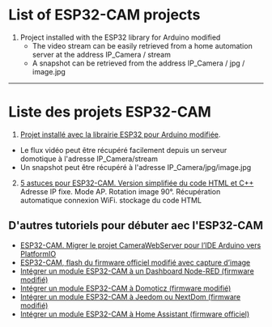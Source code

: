 # List of ESP32-CAM projects

1. Project installed with the ESP32 library for Arduino modified
   * The video stream can be easily retrieved from a home automation server at the address IP_Camera / stream
   * A snapshot can be retrieved from the address IP_Camera / jpg / image.jpg 


______
# Liste des projets ESP32-CAM

1. [Projet installé avec la librairie ESP32 pour Arduino modifiée]().
  * Le flux vidéo peut être récupéré facilement depuis un serveur domotique à l'adresse IP_Camera/stream
  * Un snapshot peut être récupéré à l'adresse IP_Camera/jpg/image.jpg   
2. [5 astuces pour ESP32-CAM. Version simplifiée du code HTML et C++]()  Adresse IP fixe. Mode AP. Rotation image 90°. Récupération automatique connexion WiFi. stockage du code HTML

## D'autres tutoriels pour débuter aec l'ESP32-CAM

* [ESP32-CAM. Migrer le projet CameraWebServer pour l’IDE Arduino vers PlatformIO](https://projetsdiy.fr/esp32-cam-migrer-projet-camerawebserver-ide-arduino-platformio/)
* [ESP32-CAM, flash du firmware officiel modifié avec capture d’image](https://projetsdiy.fr/esp32-cam-aithinker-flash-firmware-test/)
* [Intégrer un module ESP32-CAM à un Dashboard Node-RED (firmware modifié)](https://projetsdiy.fr/integrer-esp32-cam-dashboard-node-red-firmware-modifie/)
* [Intégrer un module ESP32-CAM à Domoticz (firmware modifié)](https://projetsdiy.fr/integrer-module-esp32-cam-domoticz-firmware-modifie/)
* [Intégrer un module ESP32-CAM à Jeedom ou NextDom (firmware modifié)](https://projetsdiy.fr/integrer-module-esp32-cam-jeedom-nextdom/)
* [Intégrer un module ESP32-CAM à Home Assistant (firmware officiel)](https://projetsdiy.fr/integrer-module-esp32-cam-home-assistant/)